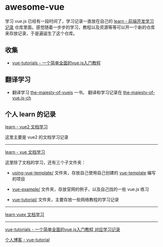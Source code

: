 # awesome-vue

学习 vue.js 已经有一段时间了，学习记录一直放在自己的 [learn - 前端开发学习记录](https://github.com/cody1991/learn) 仓库里面。感觉随着一步步的学习，教程以及资源等等可以开一个新的仓库来存放记录，于是遍诞生了这个仓库。

## 收集

* [vue-tutorials - 一个简单全面的vue.js入门教程](https://github.com/keepfool/vue-tutorials)

## 翻译学习

* 翻译学习 [the-majesty-of-vuejs](https://leanpub.com/vuejs) 一书。 翻译和学习记录在 [the-majesty-of-vue.js-ch](https://github.com/cody1991/awesome-vue/tree/master/the-majesty-of-vue.js-ch)

## 个人 learn 的记录

[learn - vue2 文档学习](https://github.com/cody1991/learn/tree/gh-pages/vue2)

这里主要是 vue2 的文档学习记录

<hr/>

[learn - vue 文档学习](https://github.com/cody1991/learn/tree/gh-pages/vue-learn)

这里除了文档的学习，还有三个子文件夹：

* [using-vue-template/](https://github.com/cody1991/learn/tree/gh-pages/vue-learn/using-vue-template/vue-tutorial) 文件夹，存放自己使用自己创建的 [vue-template](https://github.com/bear-front-end/vue-template) 编写的项目

* [vue-example/](https://github.com/cody1991/learn/tree/gh-pages/vue-learn/vue-examples) 文件夹，存放官网的例子，以及自己找的一些 vue.js 练习

* [vue-tutorial/](https://github.com/cody1991/learn/tree/gh-pages/vue-learn/vue-tutorial) 文件夹，主要存放一些网络教程的学习记录

<hr/>

[learn vuex 文档学习](https://github.com/cody1991/learn/tree/gh-pages/finish/vuex)

<hr/>

[vue-tutorials - 一个简单全面的vue.js入门教程 对应学习记录](https://github.com/cody1991/awesome-vue/tree/master/vue-tutorials)

[个人博客 - vue-tutorial](http://cody1991.github.io/vue/2016/07/31/vue-tutorial.html)
